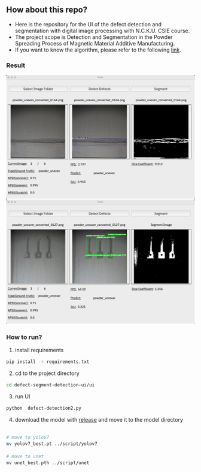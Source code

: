 ## How about this repo?

* Here is the repository for the UI of the defect detection and segmentation with digital image processing with N.C.K.U. CSIE course.
* The project scope is Detection and Segmentation in the Powder Spreading Process of Magnetic Material Additive Manufacturing.
* If you want to know the algorithm, please refer to the following [link](https://github.com/NeroHin/defect-detection-and-segment-deep-learning).

### Result
  
![image](/image/powder_uneven_result.png)
![image](/image/powder_uncover_result.png)

### How to run?

1. install requirements
```bash
pip install -r requirements.txt
```

2. cd to the project directory
```bash
cd defect-segment-detection-ui/ui
```

3. run UI
```bash
python  defect-detection2.py
```
4. download the model with [release](https://github.com/NeroHin/defect-segment-detection-ui/releases/tag/weighted) and move it to the model directory
```bash

# move to yolov7
mv yolov7_best.pt ../script/yolov7

# move to unet
mv unet_best.pth ../script/unet

```